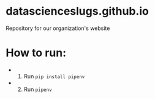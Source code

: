 # datascienceslugs.github.io
Repository for our organization's website

# How to run:

- 1. Run `pip install pipenv`
- 2. Run `pipenv`